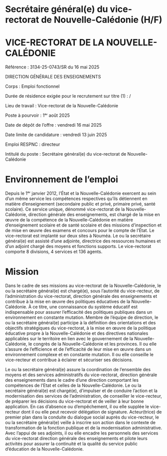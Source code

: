 # Secrétaire général(e) du vice-rectorat de Nouvelle-Calédonie (H/F)

# VICE-RECTORAT DE LA NOUVELLE-CALÉDONIE

Référence : 3134-25-0743/SR du 16 mai 2025

DIRECTION GÉNÉRALE DES ENSEIGNEMENTS

Corps : Emploi fonctionnel

Durée de résidence exigée pour le recrutement sur titre (1) : /

Lieu de travail : Vice-rectorat de la Nouvelle-Calédonie

Poste à pourvoir : 1ᵉʳ août 2025

Date de dépôt de l’offre : vendredi 16 mai 2025

Date limite de candidature : vendredi 13 juin 2025

Emploi RESPNC : directeur

Intitulé du poste : Secrétaire général(e) du vice-rectorat de Nouvelle-Calédonie

# Environnement de l’emploi

Depuis le 1ᵉʳ janvier 2012, l’État et la Nouvelle-Calédonie exercent au sein d’un même service les compétences respectives qu’ils détiennent en matière d’enseignement (secondaire public et privé, primaire privé, santé scolaire). Ce service unique, dénommé vice-rectorat de la Nouvelle-Calédonie, direction générale des enseignements, est chargé de la mise en œuvre de la compétence de la Nouvelle-Calédonie en matière d’enseignement scolaire et de santé scolaire et des missions d’inspection et de mise en œuvre des examens et concours pour le compte de l’État. Le vice-rectorat est implanté sur deux sites à Nouméa. Le ou la secrétaire général(e) est assisté d’une adjointe, directrice des ressources humaines et d’un adjoint chargé des moyens et fonctions supports. Le vice-rectorat comporte 8 divisions, 4 services et 136 agents.

# Mission

Dans le cadre de ses missions au vice-rectorat de la Nouvelle-Calédonie, le ou la secrétaire général(e) est chargé(e), sous l’autorité du vice-recteur, de l’administration du vice-rectorat, direction générale des enseignements et contribue à la mise en œuvre des politiques éducatives de la Nouvelle-Calédonie. À ce titre, une connaissance du système éducatif est indispensable pour assurer l’efficacité des politiques publiques dans un environnement en constante mutation. Membre de l’équipe de direction, le ou la secrétaire général(e) participe à la définition des orientations et des objectifs stratégiques du vice-rectorat, à la mise en œuvre de la politique éducative propre à la Nouvelle-Calédonie et des directives nationales applicables sur le territoire en lien avec le gouvernement de la Nouvelle-Calédonie, le congrès de la Nouvelle-Calédonie et les provinces. Il ou elle s’assure de l’efficience et de l’efficacité de leur mise en œuvre dans un environnement complexe et en constante mutation. Il ou elle conseille le vice-recteur et contribue à éclairer et sécuriser ses décisions.

Le ou la secrétaire général(e) assure la coordination de l’ensemble des moyens et des services administratifs du vice-rectorat, direction générale des enseignements dans le cadre d’une direction comportant les compétences de l’Etat et celles de la Nouvelle-Calédonie. Le ou la secrétaire général(e) est chargé(e), d’impulser et de conduire l’action et la modernisation des services de l’administration, de conseiller le vice-recteur, de préparer les décisions du vice-rectorat et de veiller à leur bonne application. En cas d’absence ou d’empêchement, il ou elle supplée le vice-recteur dont il ou elle peut recevoir délégation de signature. Acteur(trice) de premier plan dans la conduite du dialogue social auprès du vice-recteur, le ou la secrétaire général(e) veille à inscrire son action dans le contexte de transformation de la fonction publique et de la modernisation administrative. Avec l’appui de ses adjoints, il ou elle encadre les personnels des services du vice-rectorat direction générale des enseignements et pilote leurs activités pour assurer la continuité et la qualité du service public d’éducation de la Nouvelle-Calédonie.